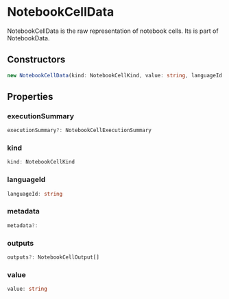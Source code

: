 # NotebookCellData

NotebookCellData is the raw representation of notebook cells. Its is part of NotebookData.

## Constructors

```typescript
new NotebookCellData(kind: NotebookCellKind, value: string, languageId: string): NotebookCellData
```

## Properties

### executionSummary

```typescript
executionSummary?: NotebookCellExecutionSummary
```

### kind

```typescript
kind: NotebookCellKind
```

### languageId

```typescript
languageId: string
```

### metadata

```typescript
metadata?:
```

### outputs

```typescript
outputs?: NotebookCellOutput[]
```

### value

```typescript
value: string
```

[NotebookCellOutput]: NotebookCellOutput.md
[NotebookCellExecutionSummary]: NotebookCellExecutionSummary.md
[NotebookCellKind]: NotebookCellKind.md
